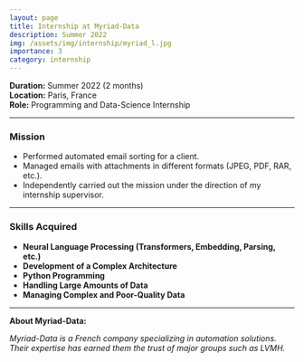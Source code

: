 ```yaml
---
layout: page
title: Internship at Myriad-Data
description: Summer 2022
img: /assets/img/internship/myriad_l.jpg
importance: 3
category: internship
---
```


**Duration:** Summer 2022 (2 months)  
**Location:** Paris, France  
**Role:** Programming and Data-Science Internship  

---

### Mission

- Performed automated email sorting for a client.  
- Managed emails with attachments in different formats (JPEG, PDF, RAR, etc.).  
- Independently carried out the mission under the direction of my internship supervisor.  

---

### Skills Acquired

- **Neural Language Processing (Transformers, Embedding, Parsing, etc.)**  
- **Development of a Complex Architecture**  
- **Python Programming**  
- **Handling Large Amounts of Data**  
- **Managing Complex and Poor-Quality Data**

---


<!-- <div class="row justify-content-sm-center">
    <div class="col-sm-8 mt-3 mt-md-0">
        {% include figure.liquid path="assets/img/internship/myriad_A.png" title="Final Architecture of Mail Sorting" class="img-fluid rounded z-depth-1" %}
    </div>
</div> -->


**About Myriad-Data:**  

<div class="caption">
    <em>Myriad-Data is a French company specializing in automation solutions. Their expertise has earned them the trust of major groups such as LVMH.</em>
</div>

